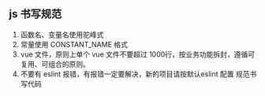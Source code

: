 <!--
 * @Author: smallalso<hu141418@gmail.com>
 * @Date: 2020-12-16 21:49:08
 * @LastEditors: smallalso<hu141418@gmail.com>
 * @LastEditTime: 2020-12-17 15:01:48
 * @FilePath: /his-doc/docs/standard/js.md
-->

## js 书写规范

1. 函数名、变量名使用驼峰式
2. 常量使用 CONSTANT_NAME 格式
3. vue 文件，原则上单个 vue 文件不要超过 1000行，按业务功能拆封，遵循可复用、可组合的原则。
4. 不要有 eslint 报错，有报错一定要解决，新的项目请按默认eslint 配置 规范书写代码

